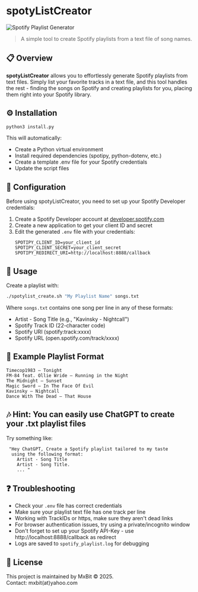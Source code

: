 # spotyListCreator

![Spotify Playlist Generator](https://img.shields.io/badge/Spotify-Playlist%20Generator-1DB954?style=for-the-badge&logo=spotify&logoColor=white)

> A simple tool to create Spotify playlists from a text file of song names.

## 📋 Overview

**spotyListCreator** allows you to effortlessly generate Spotify playlists from text files. Simply list your favorite tracks in a text file, and this tool handles the rest - finding the songs on Spotify and creating playlists for you, placing them right into your Spotify library.

## ⚙️ Installation

```bash
python3 install.py
```

This will automatically:
- Create a Python virtual environment
- Install required dependencies (spotipy, python-dotenv, etc.)
- Create a template .env file for your Spotify credentials
- Update the script files

## 🔑 Configuration

Before using spotyListCreator, you need to set up your Spotify Developer credentials:

1. Create a Spotify Developer account at [developer.spotify.com](https://developer.spotify.com/)
2. Create a new application to get your client ID and secret
3. Edit the generated `.env` file with your credentials:
   ```
   SPOTIPY_CLIENT_ID=your_client_id
   SPOTIPY_CLIENT_SECRET=your_client_secret
   SPOTIPY_REDIRECT_URI=http://localhost:8888/callback
   ```

## 🚀 Usage

Create a playlist with:

```bash
./spotylist_create.sh "My Playlist Name" songs.txt
```

Where `songs.txt` contains one song per line in any of these formats:
- Artist - Song Title (e.g., "Kavinsky - Nightcall")
- Spotify Track ID (22-character code)
- Spotify URI (spotify:track:xxxx)
- Spotify URL (open.spotify.com/track/xxxx)

## 📝 Example Playlist Format

```
Timecop1983 – Tonight
FM‑84 feat. Ollie Wride – Running in the Night
The Midnight – Sunset
Magic Sword – In The Face Of Evil
Kavinsky – Nightcall
Dance With The Dead – That House
```

## 🎶 Hint: You can easily use ChatGPT to create your .txt playlist files

Try something like: 
```
 "Hey ChatGPT, Create a Spotify playlist tailored to my taste 
  using the following format: 
    Artist - Song Title
    Artist - Song Title.
    ... "
```


## ❓ Troubleshooting

- Check your `.env` file has correct credentials
- Make sure your playlist text file has one track per line
- Working with TrackIDs or https, make sure they aren't dead links
- For browser authentication issues, try using a private/incognito window
- Don't forget to set up your Spotify API-Key - use http://localhost:8888/callback as redirect
- Logs are saved to `spotify_playlist.log` for debugging

## 📄 License

This project is maintained by MxBit © 2025.  
Contact: mxbit(at)yahoo.com

